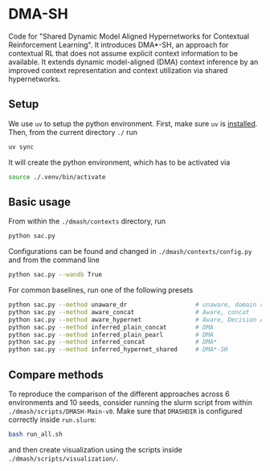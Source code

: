 # DMA-SH

Code for "Shared Dynamic Model Aligned Hypernetworks for Contextual Reinforcement Learning".
It introduces DMA*-SH, an approach for contextual RL that does not assume explicit context information to be available. It extends dynamic model-aligned (DMA) context inference by an improved context representation and context utilization via shared hypernetworks.

## Setup

We use `uv` to setup the python environment. First, make sure `uv` is [installed](https://github.com/astral-sh/uv).
Then, from the current directory `./` run

```bash
uv sync
```

It will create the python environment, which has to be activated via

```bash
source ./.venv/bin/activate
```

## Basic usage

From within the `./dmash/contexts` directory, run

```bash
python sac.py
```

Configurations can be found and changed in `./dmash/contexts/config.py` and from the command line

```bash
python sac.py --wandb True
```

For common baselines, run one of the following presets

```bash
python sac.py --method unaware_dr                   # unaware, domain randomization, DR
python sac.py --method aware_concat                 # Aware, concat
python sac.py --method aware_hypernet               # Aware, Decision Adapter, DA
python sac.py --method inferred_plain_concat        # DMA
python sac.py --method inferred_plain_pearl         # DMA
python sac.py --method inferred_concat              # DMA*
python sac.py --method inferred_hypernet_shared     # DMA*-SH
```

## Compare methods

To reproduce the comparison of the different approaches across 6 environments and 10 seeds, consider running the slurm script from within `./dmash/scripts/DMASH-Main-v0`. Make sure that `DMASHDIR` is configured correctly inside `run.slurm`:

```bash 
bash run_all.sh
```

and then create visualization using the scripts inside `./dmash/scripts/visualization/`.


